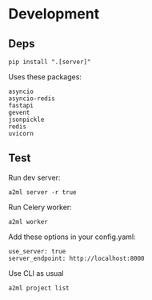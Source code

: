 # Development

## Deps

```
pip install ".[server]"
```

Uses these packages:
```
asyncio
asyncio-redis
fastapi
gevent
jsonpickle
redis
uvicorn
```

## Test

Run dev server:
```
a2ml server -r true
```

Run Celery worker:
```
a2ml worker
```

Add these options in your config.yaml:
```
use_server: true
server_endpoint: http://localhost:8000
```

Use CLI as usual
```
a2ml project list
```
